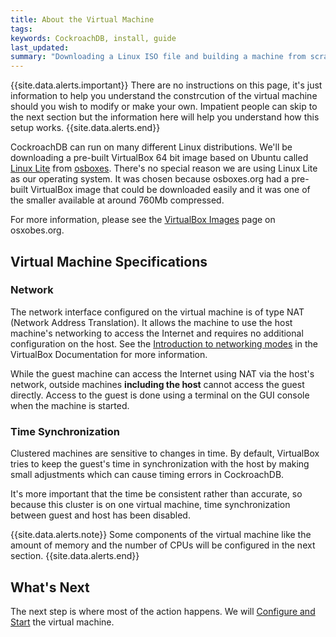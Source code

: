 ```yaml
---
title: About the Virtual Machine
tags: 
keywords: CockroachDB, install, guide
last_updated: 
summary: "Downloading a Linux ISO file and building a machine from scratch can take a while and be prone to errors. We'll be using a pre-built VirtualBox disk image containing an installed version of a Linux distribution to save time."
---
```


{{site.data.alerts.important}}
There are no instructions on this page, it's just information to help you understand the constrcution of the virtual machine should you wish to modify or make your own. Impatient people can skip to the next section but the information here will help you understand how this setup works.
{{site.data.alerts.end}}

CockroachDB can run on many different Linux distributions. We'll be downloading a pre-built VirtualBox 64 bit image based on Ubuntu called [Linux Lite](https://www.linuxliteos.com/) from [osboxes](http://www.osboxes.org/). There's no special reason we are using Linux Lite as our operating system. It was chosen because osboxes.org had a pre-built VirtualBox image that could be downloaded easily and it was one of the smaller available at around 760Mb compressed.

For more information, please see the [VirtualBox Images](http://www.osboxes.org/virtualbox-images/) page on osxobes.org.


## Virtual Machine Specifications

### Network

The network interface configured on the virtual machine is of type NAT (Network Address Translation). It allows the machine to use the host machine's networking to access the Internet and requires no additional configuration on the host. See the [Introduction to networking modes](https://www.virtualbox.org/manual/ch06.html#networkingmodes) in the VirtualBox Documentation for more information.

While the guest machine can access the Internet using NAT via the host's network, outside machines **including the host** cannot access the guest directly. Access to the guest is done using a terminal on the GUI console when the machine is started.


### Time Synchronization

Clustered machines are sensitive to changes in time. By default, VirtualBox tries to keep the guest's time in synchronization with the host by making small adjustments which can cause timing errors in CockroachDB. 

It's more important that the time be consistent rather than accurate, so because this cluster is on one virtual machine, time synchronization between guest and host has been disabled.

{{site.data.alerts.note}}
Some components of the virtual machine like the amount of memory and the number of CPUs will be configured in the next section. 
{{site.data.alerts.end}}


## What's Next

The next step is where most of the action happens. We will [Configure and Start](cockroach-vb-single_vm_install_and_configure) the virtual machine.
